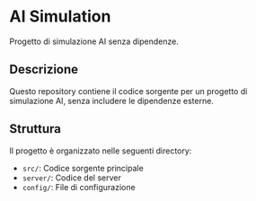 # AI Simulation

Progetto di simulazione AI senza dipendenze.

## Descrizione

Questo repository contiene il codice sorgente per un progetto di simulazione AI, senza includere le dipendenze esterne.

## Struttura

Il progetto è organizzato nelle seguenti directory:
- `src/`: Codice sorgente principale
- `server/`: Codice del server
- `config/`: File di configurazione